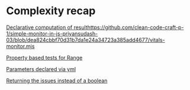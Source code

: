 # Complexity recap

[Declarative computation of result]()https://github.com/clean-code-craft-p-1/simple-monitor-in-js-priyansudash-03/blob/dea824cbbf70d31b7da1e24a34723a385add4677/vitals-monitor.mjs

[Property based tests for Range](https://github.com/clean-code-craft-p-1/simple-monitor-in-cpp-art-pogorelov/blob/c0d771ad5924b8427a50daf496745c0cbebcc232/monitor/test/src/RangeTest.cpp)

[Parameters declared via yml](https://github.com/clean-code-craft-p-1/simple-monitor-in-cpp-art-pogorelov/blob/c0d771ad5924b8427a50daf496745c0cbebcc232/monitor/resource/config.yml)

[Returning the issues instead of a boolean](https://github.com/clean-code-craft-p-1/simple-monitor-in-java-rishabhpandey04/blob/ee03a3974adac0e0dbb8c0dc55a5505092521d99/src/main/java/vitals/VitalsChecker.java)
